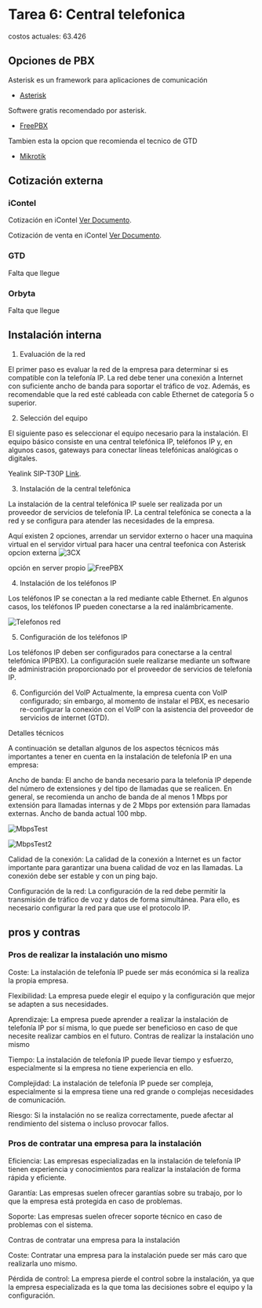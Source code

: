 # Tarea 6: Central telefonica

costos actuales: 63.426

## Opciones de PBX
Asterisk es un framework para aplicaciones de comunicación
- [Asterisk](https://www.asterisk.org/)

Softwere gratis recomendado por asterisk.
- [FreePBX](https://www.freepbx.org/get-started/)


Tambien esta la opcion que recomienda el tecnico de GTD
- [Mikrotik](https://configurarmikrotikwireless.com/blog/priorizar-voip-con-mikrotik.html)


## Cotización externa 

### iContel


Cotización en iContel [Ver Documento](Files/Telefonia_IP_arriendo.pdf).


Cotización de venta en iContel [Ver Documento](Files/Telefonia_IP_Vta.pdf).

### GTD
Falta que llegue 

### Orbyta
Falta que llegue 


## Instalación interna

1. Evaluación de la red

El primer paso es evaluar la red de la empresa para determinar si es compatible con la telefonía IP. La red debe tener una conexión a Internet con suficiente ancho de banda para soportar el tráfico de voz. Además, es recomendable que la red esté cableada con cable Ethernet de categoría 5 o superior.

2. Selección del equipo

El siguiente paso es seleccionar el equipo necesario para la instalación. El equipo básico consiste en una central telefónica IP, teléfonos IP y, en algunos casos, gateways para conectar líneas telefónicas analógicas o digitales.

Yealink SIP-T30P [Link](https://www.winpy.cl/venta/telefono-ip-basico-yealink-con-1-linea-2-puertos-red-10-100-poe-conferencia-5-via/?gclid=CjwKCAiAkp6tBhB5EiwANTCx1D3QOJvBC4kztsRyQXRRSNT-TxQbzk-a-KjlbSIuyhu4zGPdexRR7hoCS8oQAvD_BwE).


3. Instalación de la central telefónica

La instalación de la central telefónica IP suele ser realizada por un proveedor de servicios de telefonía IP. La central telefónica se conecta a la red y se configura para atender las necesidades de la empresa.

Aquí existen 2 opciones, arrendar un servidor externo o hacer una maquina virtual en el servidor virtual para hacer una central teefonica con Asterisk
opcion externa
![3CX](Files/3CX.png)

opción en server propio 
![FreePBX](Files/FreePBX.png)

4. Instalación de los teléfonos IP

Los teléfonos IP se conectan a la red mediante cable Ethernet. En algunos casos, los teléfonos IP pueden conectarse a la red inalámbricamente.

![Telefonos red](Files/telefonos.png)

5. Configuración de los teléfonos IP

Los teléfonos IP deben ser configurados para conectarse a la central telefónica IP(PBX). La configuración suele realizarse mediante un software de administración proporcionado por el proveedor de servicios de telefonía IP.

6. Configurción del VoIP
Actualmente, la empresa cuenta con VoIP configurado; sin embargo, al momento de instalar el PBX, es necesario re-configurar la conexión con el VoIP con la asistencia del proveedor de servicios de internet (GTD).



Detalles técnicos

A continuación se detallan algunos de los aspectos técnicos más importantes a tener en cuenta en la instalación de telefonía IP en una empresa:

Ancho de banda: El ancho de banda necesario para la telefonía IP depende del número de extensiones y del tipo de llamadas que se realicen. En general, se recomienda un ancho de banda de al menos 1 Mbps por extensión para llamadas internas y de 2 Mbps por extensión para llamadas externas. Ancho de banda actual 100 mbp.

![MbpsTest](Files/MbpsTest.png)

![MbpsTest2](Files/MbpsTest2.png)

Calidad de la conexión: La calidad de la conexión a Internet es un factor importante para garantizar una buena calidad de voz en las llamadas. La conexión debe ser estable y con un ping bajo.

Configuración de la red: La configuración de la red debe permitir la transmisión de tráfico de voz y datos de forma simultánea. Para ello, es necesario configurar la red para que use el protocolo IP.




## pros y contras

### Pros de realizar la instalación uno mismo

Coste: La instalación de telefonía IP puede ser más económica si la realiza la propia empresa.

Flexibilidad: La empresa puede elegir el equipo y la configuración que mejor se adapten a sus necesidades.

Aprendizaje: La empresa puede aprender a realizar la instalación de telefonía IP por sí misma, lo que puede ser beneficioso en caso de que necesite realizar cambios en el futuro.
Contras de realizar la instalación uno mismo

Tiempo: La instalación de telefonía IP puede llevar tiempo y esfuerzo, especialmente si la empresa no tiene experiencia en ello.

Complejidad: La instalación de telefonía IP puede ser compleja, especialmente si la empresa tiene una red grande o complejas necesidades de comunicación.

Riesgo: Si la instalación no se realiza correctamente, puede afectar al rendimiento del sistema o incluso provocar fallos.
### Pros de contratar una empresa para la instalación

Eficiencia: Las empresas especializadas en la instalación de telefonía IP tienen experiencia y conocimientos para realizar la instalación de forma rápida y eficiente.

Garantía: Las empresas suelen ofrecer garantías sobre su trabajo, por lo que la empresa está protegida en caso de problemas.

Soporte: Las empresas suelen ofrecer soporte técnico en caso de problemas con el sistema.

Contras de contratar una empresa para la instalación

Coste: Contratar una empresa para la instalación puede ser más caro que realizarla uno mismo.

Pérdida de control: La empresa pierde el control sobre la instalación, ya que la empresa especializada es la que toma las decisiones sobre el equipo y la configuración.